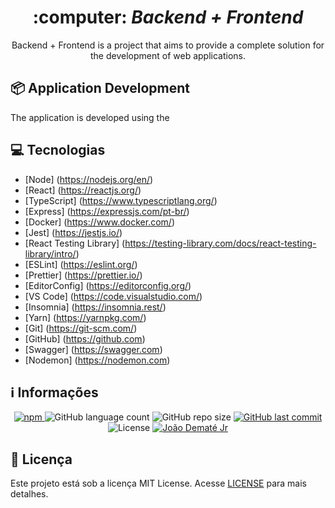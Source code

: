 <div align="center">
    <h1>
        :computer: <i>Backend + Frontend</i>
    </h1>

  <p>
    Backend + Frontend is a project that aims to provide a complete solution for the development of web applications.
  </p>
</div>

## :package: Application Development

  <p>
    The application is developed using the 
  </p>

## :computer: Tecnologias

- [Node] (https://nodejs.org/en/)
- [React] (https://reactjs.org/)
- [TypeScript] (https://www.typescriptlang.org/)
- [Express] (https://expressjs.com/pt-br/)
- [Docker] (https://www.docker.com/)
- [Jest] (https://jestjs.io/)
- [React Testing Library] (https://testing-library.com/docs/react-testing-library/intro/)
- [ESLint] (https://eslint.org/)
- [Prettier] (https://prettier.io/)
- [EditorConfig] (https://editorconfig.org/)
- [VS Code] (https://code.visualstudio.com/)
- [Insomnia] (https://insomnia.rest/)
- [Yarn] (https://yarnpkg.com/)
- [Git] (https://git-scm.com/)
- [GitHub] (https://github.com)
- [Swagger] (https://swagger.com)
- [Nodemon] (https://nodemon.com)

## :information_source: Informações

<div align="center">
      <a href="#">
        <img alt="npm" src="https://img.shields.io/npm/v/react-native-gateways-br?color=F25D24">
      </a>
        <img alt="GitHub language count" src="https://img.shields.io/github/languages/count/joaodematejr/react-native-gateways-br?color=#F25D24">
        <img alt="GitHub repo size" src="https://img.shields.io/github/repo-size/joaodematejr/react-native-gateways-br?color=%F25D24">
        <a href="https://github.com/joaodematejr/react-native-gateways-br/commits/master">
        <img alt="GitHub last commit" src="https://img.shields.io/github/last-commit/joaodematejr/react-native-gateways-br?color=%F25D24">
      </a>
  <img alt="License" src="https://img.shields.io/badge/license-MIT-brightgreen?color=%F25D24">
     <a href="https://www.linkedin.com/in/joaodemate/">
      <img alt="João Dematé Jr" src="https://img.shields.io/badge/made%20by-João Dematé-%23?color=%F25D24">
    </a>
</div>

## :memo: Licença

Este projeto está sob a licença MIT License. Acesse [LICENSE](LICENSE) para mais detalhes.
